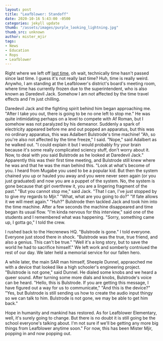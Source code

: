 ```yaml
---
layout: post
title: "Leafblower: Standoff"
date: 2020-10-16 5:43:00 -0500
categories: jekyll update
thumb: "/assets/images/purple_looking_lightning.jpg"
thumb_src: unknown
author: mister_mjir
tags:
- News
- Education
- Rops
- Leafblower
---
```


Right where we left off [last time](https://hecrenews.github.io/jekyll/update/2020/10/15/leafblower-tensions-climax.html), oh wait,
technically time hasn't passed since last time. I guess it's not really last time? Huh, time is really weird. Anywho, I am standing
at the Leafblower's district's board's meeting room, where time has currently frozen due to the superintendent, who is also known as
Daredevil Jack. Somehow I am not affected by the time travel effects and I'm just chilling.

Daredevil Jack and the fighting spirit behind him began approaching me. "After I take you out, there is going to be no one left to stop
me." He was quite intimidating perhaps on a level to compete with Af Roman, but I somehow was not paralyzed by his demeanor. Suddenly
a spark of electricity appeared before me and out popped an apparatus, but this was no ordinary apparatus, this was Adalbert Bulstrode's
time machine! "Ah, so you're also not affected by the time freeze," I said. "Nope," said Adalbert as he walked out. "I could explain it
but I would probably fry your brain because it's some really complicated sciency stuff, don't worry about it. Now, to deal with *you*
said Bulstrode as he looked at Daredevil Jack." Apparently this was their first time meeting, and Bulstrode still knew where he was
and that he was the man behind this. "Look at what's become of you. I heard from Mugabe you used to be a popular kid. But then the system
chained you up or hauled you away and you were never seen again (or you just graduated) and now you are a puppet of the system. No,
the system is gone because that girl overthrew it, you are a lingering fragment of the past." "But you cannot stop me," said Jack. "That
I can, I've just stopped by to give my regards to Mjir." "What, what are you going to do?" "If fate allows it we will meet again." "Huh?"
Bulstrode then tackled Jack and took him into the time machine. After a few seconds the machine disappeared and time began its usual flow.
"I'm kinda nervous for this interview," said one of the students and I remembered what was happening. "Sorry, something came up, I gotta
go," I told the crew.

I rushed back to the Hecrenews HQ. "Bulstrode is gone." I told everyone. Everyone just stood there in shock. "Bulstrode was the true, true
friend, and also a genius. This can't be true." "Well it's a long story, but to save the world he had to sacrifice himself." We left
work and somberly contniued the rest of our day. We later held a memorial service for our fallen hero.

A while later, the main SAR man himself, Sheeple Dunnel, appraoched me with a device that looked like a high schooler's engineering
project. "Bulstrode is not gone," said Dunnel. He dialed some knobs and we heard a queer sound. After turning some more dials and knobs,
Bulstrode's voice can be heard. "Hello, this is Bulstrode. If you are getting this message, I have figured out a way for us to communicate,"
"And this is the device?" "Yes, but Bulstrode is still sending us how to create the audio input thingy so we can talk to him. Bulstrode
is not gone, we may be able to get him back."

Hope in humanity and mankind has restored. As for Leafblower Elementary, well, it's surely going to change. But there is no doubt it is
still going be the school everyone's talking about. I'm not sure if we'll be getting any more big things from Leafblower anytime soon."
For now, this has been Mister Mjir, popping in and now popping out.
